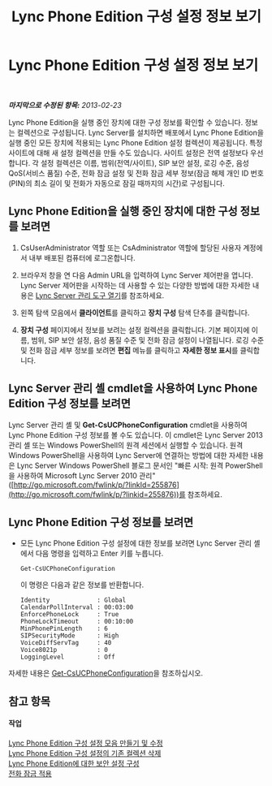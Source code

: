 ﻿---
title: Lync Phone Edition 구성 설정 정보 보기
TOCTitle: Lync Phone Edition 구성 설정 정보 보기
ms:assetid: 15f94478-651f-4063-9918-6a059f98df16
ms:mtpsurl: https://technet.microsoft.com/ko-kr/library/JJ687976(v=OCS.15)
ms:contentKeyID: 49885659
ms.date: 08/10/2015
mtps_version: v=OCS.15
ms.translationtype: HT
---

# Lync Phone Edition 구성 설정 정보 보기

 

_**마지막으로 수정된 항목:** 2013-02-23_

Lync Phone Edition을 실행 중인 장치에 대한 구성 정보를 확인할 수 있습니다. 정보는 컬렉션으로 구성됩니다. Lync Server를 설치하면 배포에서 Lync Phone Edition을 실행 중인 모든 장치에 적용되는 Lync Phone Edition 설정 컬렉션이 제공됩니다. 특정 사이트에 대해 새 설정 컬렉션을 만들 수도 있습니다. 사이트 설정은 전역 설정보다 우선합니다. 각 설정 컬렉션은 이름, 범위(전역/사이트), SIP 보안 설정, 로깅 수준, 음성 QoS(서비스 품질) 수준, 전화 잠금 설정 및 전화 잠금 세부 정보(잠금 해제 개인 ID 번호(PIN)의 최소 길이 및 전화가 자동으로 잠길 때까지의 시간)로 구성됩니다.

## Lync Phone Edition을 실행 중인 장치에 대한 구성 정보를 보려면

1.  CsUserAdministrator 역할 또는 CsAdministrator 역할에 할당된 사용자 계정에서 내부 배포된 컴퓨터에 로그온합니다.

2.  브라우저 창을 연 다음 Admin URL을 입력하여 Lync Server 제어판을 엽니다. Lync Server 제어판을 시작하는 데 사용할 수 있는 다양한 방법에 대한 자세한 내용은 [Lync Server 관리 도구 열기](lync-server-2013-open-lync-server-administrative-tools.md)를 참조하세요.

3.  왼쪽 탐색 모음에서 **클라이언트**를 클릭하고 **장치 구성** 탐색 단추를 클릭합니다.

4.  **장치 구성** 페이지에서 정보를 보려는 설정 컬렉션을 클릭합니다. 기본 페이지에 이름, 범위, SIP 보안 설정, 음성 품질 수준 및 전화 잠금 설정이 나열됩니다. 로깅 수준 및 전화 잠금 세부 정보를 보려면 **편집** 메뉴를 클릭하고 **자세한 정보 표시**를 클릭합니다.

## Lync Server 관리 셸 cmdlet을 사용하여 Lync Phone Edition 구성 정보를 보려면

Lync Server 관리 셸 및 **Get-CsUCPhoneConfiguration** cmdlet을 사용하여 Lync Phone Edition 구성 정보를 볼 수도 있습니다. 이 cmdlet은 Lync Server 2013 관리 셸 또는 Windows PowerShell의 원격 세션에서 실행할 수 있습니다. 원격 Windows PowerShell을 사용하여 Lync Server에 연결하는 방법에 대한 자세한 내용은 Lync Server Windows PowerShell 블로그 문서인 "빠른 시작: 원격 PowerShell을 사용하여 Microsoft Lync Server 2010 관리"([http://go.microsoft.com/fwlink/p/?linkId=255876](http://go.microsoft.com/fwlink/p/?linkid=255876))를 참조하세요.

## Lync Phone Edition 구성 정보를 보려면

  - 모든 Lync Phone Edition 구성 설정에 대한 정보를 보려면 Lync Server 관리 셸에서 다음 명령을 입력하고 Enter 키를 누릅니다.
    
        Get-CsUCPhoneConfiguration
    
    이 명령은 다음과 같은 정보를 반환합니다.
    
        Identity             : Global
        CalendarPollInterval : 00:03:00
        EnforcePhoneLock     : True
        PhoneLockTimeout     : 00:10:00
        MinPhonePinLength    : 6
        SIPSecurityMode      : High
        VoiceDiffServTag     : 40
        Voice8021p           : 0
        LoggingLevel         : Off

자세한 내용은 [Get-CsUCPhoneConfiguration](https://docs.microsoft.com/en-us/powershell/module/skype/Get-CsUCPhoneConfiguration)을 참조하십시오.

## 참고 항목

#### 작업

[Lync Phone Edition 구성 설정 모음 만들기 및 수정](lync-server-2013-create-or-modify-a-collection-of-lync-phone-edition-configuration-settings.md)  
[Lync Phone Edition 구성 설정의 기존 컬렉션 삭제](lync-server-2013-delete-an-existing-collection-of-lync-phone-edition-configuration-settings.md)  
[Lync Phone Edition에 대한 보안 설정 구성](lync-server-2013-configure-security-settings-for-lync-phone-edition.md)  
[전화 잠금 적용](lync-server-2013-enforce-phone-locking.md)

